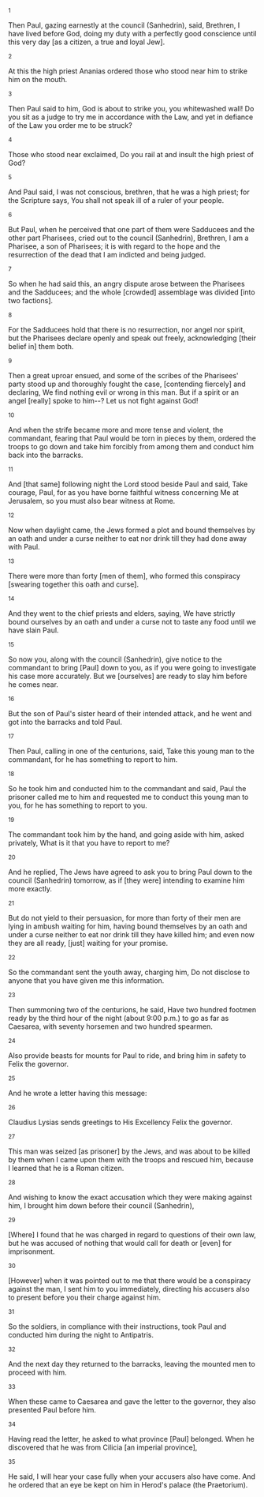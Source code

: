 <sup>1</sup> 

Then Paul, gazing earnestly at the council (Sanhedrin), said, Brethren, I have lived before God, doing my duty with a perfectly good conscience until this very day [as a citizen, a true and loyal Jew]. 

<sup>2</sup> 

At this the high priest Ananias ordered those who stood near him to strike him on the mouth. 

<sup>3</sup> 

Then Paul said to him, God is about to strike you, you whitewashed wall! Do you sit as a judge to try me in accordance with the Law, and yet in defiance of the Law you order me to be struck? 

<sup>4</sup> 

Those who stood near exclaimed, Do you rail at and insult the high priest of God? 

<sup>5</sup> 

And Paul said, I was not conscious, brethren, that he was a high priest; for the Scripture says, You shall not speak ill of a ruler of your people. 

<sup>6</sup> 

But Paul, when he perceived that one part of them were Sadducees and the other part Pharisees, cried out to the council (Sanhedrin), Brethren, I am a Pharisee, a son of Pharisees; it is with regard to the hope and the resurrection of the dead that I am indicted and being judged. 

<sup>7</sup> 

So when he had said this, an angry dispute arose between the Pharisees and the Sadducees; and the whole [crowded] assemblage was divided [into two factions]. 

<sup>8</sup> 

For the Sadducees hold that there is no resurrection, nor angel nor spirit, but the Pharisees declare openly and speak out freely, acknowledging [their belief in] them both. 

<sup>9</sup> 

Then a great uproar ensued, and some of the scribes of the Pharisees' party stood up and thoroughly fought the case, [contending fiercely] and declaring, We find nothing evil or wrong in this man. But if a spirit or an angel [really] spoke to him--? Let us not fight against God! 

<sup>10</sup> 

And when the strife became more and more tense and violent, the commandant, fearing that Paul would be torn in pieces by them, ordered the troops to go down and take him forcibly from among them and conduct him back into the barracks. 

<sup>11</sup> 

And [that same] following night the Lord stood beside Paul and said, Take courage, Paul, for as you have borne faithful witness concerning Me at Jerusalem, so you must also bear witness at Rome. 

<sup>12</sup> 

Now when daylight came, the Jews formed a plot and bound themselves by an oath and under a curse neither to eat nor drink till they had done away with Paul. 

<sup>13</sup> 

There were more than forty [men of them], who formed this conspiracy [swearing together this oath and curse]. 

<sup>14</sup> 

And they went to the chief priests and elders, saying, We have strictly bound ourselves by an oath and under a curse not to taste any food until we have slain Paul. 

<sup>15</sup> 

So now you, along with the council (Sanhedrin), give notice to the commandant to bring [Paul] down to you, as if you were going to investigate his case more accurately. But we [ourselves] are ready to slay him before he comes near. 

<sup>16</sup> 

But the son of Paul's sister heard of their intended attack, and he went and got into the barracks and told Paul. 

<sup>17</sup> 

Then Paul, calling in one of the centurions, said, Take this young man to the commandant, for he has something to report to him. 

<sup>18</sup> 

So he took him and conducted him to the commandant and said, Paul the prisoner called me to him and requested me to conduct this young man to you, for he has something to report to you. 

<sup>19</sup> 

The commandant took him by the hand, and going aside with him, asked privately, What is it that you have to report to me? 

<sup>20</sup> 

And he replied, The Jews have agreed to ask you to bring Paul down to the council (Sanhedrin) tomorrow, as if [they were] intending to examine him more exactly. 

<sup>21</sup> 

But do not yield to their persuasion, for more than forty of their men are lying in ambush waiting for him, having bound themselves by an oath and under a curse neither to eat nor drink till they have killed him; and even now they are all ready, [just] waiting for your promise. 

<sup>22</sup> 

So the commandant sent the youth away, charging him, Do not disclose to anyone that you have given me this information. 

<sup>23</sup> 

Then summoning two of the centurions, he said, Have two hundred footmen ready by the third hour of the night (about 9:00 p.m.) to go as far as Caesarea, with seventy horsemen and two hundred spearmen. 

<sup>24</sup> 

Also provide beasts for mounts for Paul to ride, and bring him in safety to Felix the governor. 

<sup>25</sup> 

And he wrote a letter having this message: 

<sup>26</sup> 

Claudius Lysias sends greetings to His Excellency Felix the governor. 

<sup>27</sup> 

This man was seized [as prisoner] by the Jews, and was about to be killed by them when I came upon them with the troops and rescued him, because I learned that he is a Roman citizen. 

<sup>28</sup> 

And wishing to know the exact accusation which they were making against him, I brought him down before their council (Sanhedrin), 

<sup>29</sup> 

[Where] I found that he was charged in regard to questions of their own law, but he was accused of nothing that would call for death or [even] for imprisonment. 

<sup>30</sup> 

[However] when it was pointed out to me that there would be a conspiracy against the man, I sent him to you immediately, directing his accusers also to present before you their charge against him. 

<sup>31</sup> 

So the soldiers, in compliance with their instructions, took Paul and conducted him during the night to Antipatris. 

<sup>32</sup> 

And the next day they returned to the barracks, leaving the mounted men to proceed with him. 

<sup>33</sup> 

When these came to Caesarea and gave the letter to the governor, they also presented Paul before him. 

<sup>34</sup> 

Having read the letter, he asked to what province [Paul] belonged. When he discovered that he was from Cilicia [an imperial province], 

<sup>35</sup> 

He said, I will hear your case fully when your accusers also have come. And he ordered that an eye be kept on him in Herod's palace (the Praetorium).